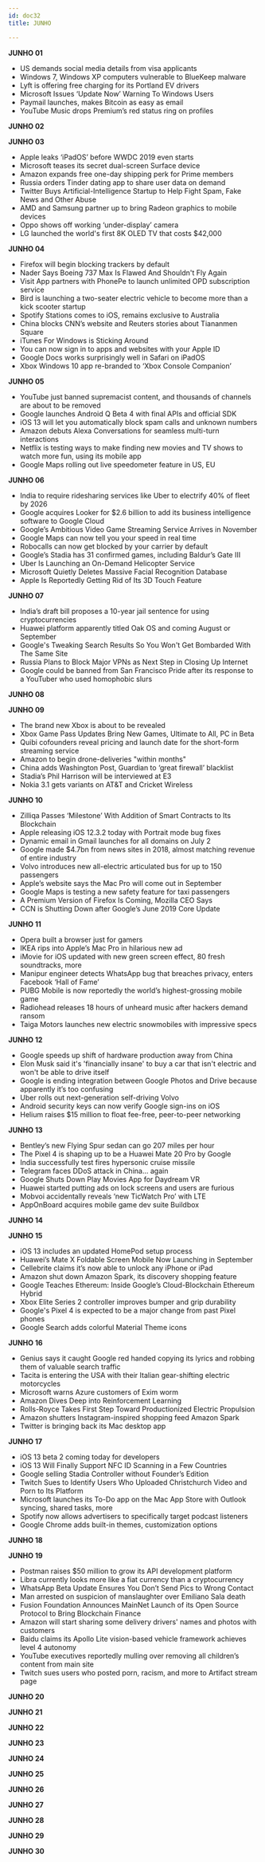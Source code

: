 ```yaml
---
id: doc32
title: JUNHO

---
```


**JUNHO 01**

- US demands social media details from visa applicants
- Windows 7, Windows XP computers vulnerable to BlueKeep malware
- Lyft is offering free charging for its Portland EV drivers
- Microsoft Issues ‘Update Now’ Warning To Windows Users
- Paymail launches, makes Bitcoin as easy as email
- YouTube Music drops Premium’s red status ring on profiles

**JUNHO 02**

**JUNHO 03**

- Apple leaks ‘iPadOS’ before WWDC 2019 even starts
- Microsoft teases its secret dual-screen Surface device
- Amazon expands free one-day shipping perk for Prime members
- Russia orders Tinder dating app to share user data on demand
- Twitter Buys Artificial-Intelligence Startup to Help Fight Spam, Fake News and Other Abuse
- AMD and Samsung partner up to bring Radeon graphics to mobile devices
- Oppo shows off working ‘under-display’ camera
- LG launched the world's first 8K OLED TV that costs $42,000

**JUNHO 04**

- Firefox will begin blocking trackers by default
- Nader Says Boeing 737 Max Is Flawed And Shouldn't Fly Again
- Visit App partners with PhonePe to launch unlimited OPD subscription service
- Bird is launching a two-seater electric vehicle to become more than a kick scooter startup
- Spotify Stations comes to iOS, remains exclusive to Australia
- China blocks CNN’s website and Reuters stories about Tiananmen Square
- iTunes For Windows is Sticking Around
- You can now sign in to apps and websites with your Apple ID
- Google Docs works surprisingly well in Safari on iPadOS
- Xbox Windows 10 app re-branded to ‘Xbox Console Companion’

**JUNHO 05**

- YouTube just banned supremacist content, and thousands of channels are about to be removed
- Google launches Android Q Beta 4 with final APIs and official SDK
- iOS 13 will let you automatically block spam calls and unknown numbers
- Amazon debuts Alexa Conversations for seamless multi-turn interactions
- Netflix is testing ways to make finding new movies and TV shows to watch more fun, using its mobile app 
- Google Maps rolling out live speedometer feature in US, EU

**JUNHO 06**

- India to require ridesharing services like Uber to electrify 40% of fleet by 2026
- Google acquires Looker for $2.6 billion to add its business intelligence software to Google Cloud
- Google’s Ambitious Video Game Streaming Service Arrives in November
- Google Maps can now tell you your speed in real time
- Robocalls can now get blocked by your carrier by default
- Google’s Stadia has 31 confirmed games, including Baldur’s Gate III
- Uber Is Launching an On-Demand Helicopter Service
- Microsoft Quietly Deletes Massive Facial Recognition Database
- Apple Is Reportedly Getting Rid of Its 3D Touch Feature

**JUNHO 07**

- India’s draft bill proposes a 10-year jail sentence for using cryptocurrencies
- Huawei platform apparently titled Oak OS and coming August or September
- Google's Tweaking Search Results So You Won't Get Bombarded With The Same Site
- Russia Plans to Block Major VPNs as Next Step in Closing Up Internet
- Google could be banned from San Francisco Pride after its response to a YouTuber who used homophobic slurs

**JUNHO 08**

**JUNHO 09**

- The brand new Xbox is about to be revealed
- Xbox Game Pass Updates Bring New Games, Ultimate to All, PC in Beta
- Quibi cofounders reveal pricing and launch date for the short-form streaming service
- Amazon to begin drone-deliveries "within months"
- China adds Washington Post, Guardian to ‘great firewall’ blacklist
- Stadia’s Phil Harrison will be interviewed at E3
- Nokia 3.1 gets variants on AT&T and Cricket Wireless

**JUNHO 10**

- Zilliqa Passes ‘Milestone’ With Addition of Smart Contracts to Its Blockchain
- Apple releasing iOS 12.3.2 today with Portrait mode bug fixes
- Dynamic email in Gmail launches for all domains on July 2
- Google made $4.7bn from news sites in 2018, almost matching revenue of entire industry
- Volvo introduces new all-electric articulated bus for up to 150 passengers
- Apple’s website says the Mac Pro will come out in September
- Google Maps is testing a new safety feature for taxi passengers
- A Premium Version of Firefox Is Coming, Mozilla CEO Says
- CCN is Shutting Down after Google’s June 2019 Core Update

**JUNHO 11**

- Opera built a browser just for gamers
- IKEA rips into Apple’s Mac Pro in hilarious new ad
- iMovie for iOS updated with new green screen effect, 80 fresh soundtracks, more
- Manipur engineer detects WhatsApp bug that breaches privacy, enters Facebook ‘Hall of Fame’
- PUBG Mobile is now reportedly the world’s highest-grossing mobile game
- Radiohead releases 18 hours of unheard music after hackers demand ransom
- Taiga Motors launches new electric snowmobiles with impressive specs

**JUNHO 12**

- Google speeds up shift of hardware production away from China
- Elon Musk said it's 'financially insane' to buy a car that isn't electric and won't be able to drive itself 
- Google is ending integration between Google Photos and Drive because apparently it’s too confusing
- Uber rolls out next-generation self-driving Volvo
- Android security keys can now verify Google sign-ins on iOS
- Helium raises $15 million to float fee-free, peer-to-peer networking

**JUNHO 13**

- Bentley’s new Flying Spur sedan can go 207 miles per hour
- The Pixel 4 is shaping up to be a Huawei Mate 20 Pro by Google
- India successfully test fires hypersonic cruise missile
- Telegram faces DDoS attack in China… again
- Google Shuts Down Play Movies App for Daydream VR
- Huawei started putting ads on lock screens and users are furious
- Mobvoi accidentally reveals ‘new TicWatch Pro’ with LTE
- AppOnBoard acquires mobile game dev suite Buildbox

**JUNHO 14**

**JUNHO 15**

- iOS 13 includes an updated HomePod setup process
- Huawei’s Mate X Foldable Screen Mobile Now Launching in September
- Cellebrite claims it’s now able to unlock any iPhone or iPad
- Amazon shut down Amazon Spark, its discovery shopping feature
- Google Teaches Ethereum: Inside Google’s Cloud-Blockchain Ethereum Hybrid
- Xbox Elite Series 2 controller improves bumper and grip durability
- Google's Pixel 4 is expected to be a major change from past Pixel phones
- Google Search adds colorful Material Theme icons

**JUNHO 16**

- Genius says it caught Google red handed copying its lyrics and robbing them of valuable search traffic
- Tacita is entering the USA with their Italian gear-shifting electric motorcycles
- Microsoft warns Azure customers of Exim worm
- Amazon Dives Deep into Reinforcement Learning
- Rolls-Royce Takes First Step Toward Productionized Electric Propulsion
- Amazon shutters Instagram-inspired shopping feed Amazon Spark
- Twitter is bringing back its Mac desktop app

**JUNHO 17**

- iOS 13 beta 2 coming today for developers
- iOS 13 Will Finally Support NFC ID Scanning in a Few Countries
- Google selling Stadia Controller without Founder’s Edition
- Twitch Sues to Identify Users Who Uploaded Christchurch Video and Porn to Its Platform
- Microsoft launches its To-Do app on the Mac App Store with Outlook syncing, shared tasks, more
- Spotify now allows advertisers to specifically target podcast listeners
- Google Chrome adds built-in themes, customization options

**JUNHO 18**

**JUNHO 19**

- Postman raises $50 million to grow its API development platform
- Libra currently looks more like a fiat currency than a cryptocurrency
- WhatsApp Beta Update Ensures You Don’t Send Pics to Wrong Contact
- Man arrested on suspicion of manslaughter over Emiliano Sala death
- Fusion Foundation Announces MainNet Launch of its Open Source Protocol to Bring Blockchain Finance
- Amazon will start sharing some delivery drivers' names and photos with customers
- Baidu claims its Apollo Lite vision-based vehicle framework achieves level 4 autonomy
- YouTube executives reportedly mulling over removing all children’s content from main site
- Twitch sues users who posted porn, racism, and more to Artifact stream page

**JUNHO 20**

**JUNHO 21**

**JUNHO 22**

**JUNHO 23**

**JUNHO 24**

**JUNHO 25**

**JUNHO 26**

**JUNHO 27**

**JUNHO 28**

**JUNHO 29**

**JUNHO 30**

